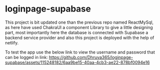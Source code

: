 # loginpage-supabase


This project is bit updated one than the previous repo named ReactMySql, as here have used ChakraUI a component Library to give a little designing part, most importantly here the
database is connected with Supabase a backend service provider and also this project is deployed with the help of netlify.

To test the app use the below link to view the username and password that can be logged in
link: https://github.com/Dhruva365/loginpage-supabase/assets/115248182/6aa9be15-40aa-4cb3-ae22-878bf0094e16

